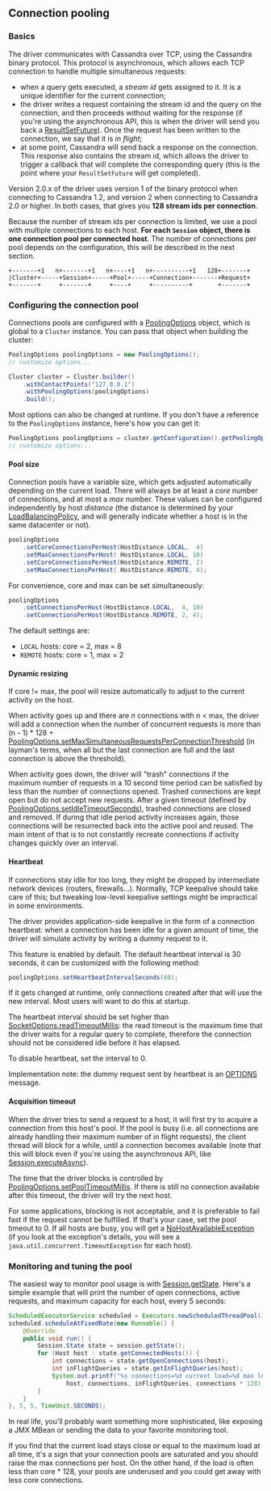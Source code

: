 <!--
Licensed to the Apache Software Foundation (ASF) under one
or more contributor license agreements.  See the NOTICE file
distributed with this work for additional information
regarding copyright ownership.  The ASF licenses this file
to you under the Apache License, Version 2.0 (the
"License"); you may not use this file except in compliance
with the License.  You may obtain a copy of the License at

  http://www.apache.org/licenses/LICENSE-2.0

Unless required by applicable law or agreed to in writing,
software distributed under the License is distributed on an
"AS IS" BASIS, WITHOUT WARRANTIES OR CONDITIONS OF ANY
KIND, either express or implied.  See the License for the
specific language governing permissions and limitations
under the License.
-->

## Connection pooling

### Basics

The driver communicates with Cassandra over TCP, using the Cassandra
binary protocol. This protocol is asynchronous, which allows each TCP
connection to handle multiple simultaneous requests:

* when a query gets executed, a *stream id* gets assigned to it. It is a
  unique identifier for the current connection;
* the driver writes a request containing the stream id and the query on
  the connection, and then proceeds without waiting for the response (if
  you're using the asynchronous API, this is when the driver will send you
  back a [ResultSetFuture][result_set_future]). 
  Once the request has been written to the
  connection, we say that it is *in flight*;
* at some point, Cassandra will send back a response on the connection.
  This response also contains the stream id, which allows the driver to
  trigger a callback that will complete the corresponding query (this is
  the point where your `ResultSetFuture` will get completed).

Version 2.0.x of the driver uses version 1 of the binary protocol when
connecting to Cassandra 1.2, and version 2 when connecting to Cassandra
2.0 or higher. In both cases, that gives you **128 stream ids per
connection**.

Because the number of stream ids per connection is limited, we use a
pool with multiple connections to each host. **For each `Session`
object, there is one connection pool per connected host**. The number of
connections per pool depends on the configuration, this will be
described in the next section.

```ditaa
+-------+1   n+-------+1   n+----+1   n+----------+1   128+-------+
|Cluster+-----+Session+-----+Pool+-----+Connection+-------+Request+
+-------+     +-------+     +----+     +----------+       +-------+
```

### Configuring the connection pool

Connections pools are configured with a [PoolingOptions][pooling_options] object, which 
is global to a `Cluster` instance. You can pass that object when
building the cluster:

```java
PoolingOptions poolingOptions = new PoolingOptions();
// customize options...

Cluster cluster = Cluster.builder()
    .withContactPoints("127.0.0.1")
    .withPoolingOptions(poolingOptions)
    .build();
```

Most options can also be changed at runtime. If you don't have a
reference to the `PoolingOptions` instance, here's how you can get it:

```java
PoolingOptions poolingOptions = cluster.getConfiguration().getPoolingOptions();
// customize options...
```

#### Pool size

Connection pools have a variable size, which gets adjusted automatically
depending on the current load. There will always be at least a *core*
number of connections, and at most a *max* number. These values can be
configured independently by host *distance* (the distance is determined
by your [LoadBalancingPolicy][lbp], and will generally indicate whether a
host is in the same datacenter or not).

```java
poolingOptions
    .setCoreConnectionsPerHost(HostDistance.LOCAL,  4)
    .setMaxConnectionsPerHost( HostDistance.LOCAL, 10)
    .setCoreConnectionsPerHost(HostDistance.REMOTE, 2)
    .setMaxConnectionsPerHost( HostDistance.REMOTE, 4);
```

For convenience, core and max can be set simultaneously:

```java
poolingOptions
    .setConnectionsPerHost(HostDistance.LOCAL,  4, 10)
    .setConnectionsPerHost(HostDistance.REMOTE, 2, 4);
```

The default settings are:

* `LOCAL` hosts: core = 2, max = 8
* `REMOTE` hosts: core = 1, max = 2

#### Dynamic resizing

If core != max, the pool will resize automatically to adjust to the
current activity on the host.

When activity goes up and there are *n* connections with n < max, the driver
will add a connection when the number of concurrent requests is more than
(n - 1) * 128 + [PoolingOptions.setMaxSimultaneousRequestsPerConnectionThreshold][msrpct]
(in layman's terms, when all but the last connection are full and the last
connection is above the threshold).

When activity goes down, the driver will "trash" connections if the maximum
number of requests in a 10 second time period can be satisfied by less than
the number of connections opened. Trashed connections are kept open but do
not accept new requests. After a given timeout (defined by
[PoolingOptions.setIdleTimeoutSeconds][sits]), trashed connections are closed
and removed. If during that idle period activity increases again, those
connections will be resurrected back into the active pool and reused. The
main intent of that is to not constantly recreate connections if activity
changes quickly over an interval.

#### Heartbeat

If connections stay idle for too long, they might be dropped by
intermediate network devices (routers, firewalls...). Normally, TCP
keepalive should take care of this; but tweaking low-level keepalive
settings might be impractical in some environments.

The driver provides application-side keepalive in the form of a
connection heartbeat: when a connection has been idle for a given amount
of time, the driver will simulate activity by writing a dummy request to
it.

This feature is enabled by default. The default heartbeat interval is 30
seconds, it can be customized with the following method:

```java
poolingOptions.setHeartbeatIntervalSeconds(60);
```

If it gets changed at runtime, only connections created after that will
use the new interval. Most users will want to do this at startup.

The heartbeat interval should be set higher than
[SocketOptions.readTimeoutMillis][rtm]:
the read timeout is the maximum time that the driver waits for a regular
query to complete, therefore the connection should not be considered
idle before it has elapsed.

To disable heartbeat, set the interval to 0.

Implementation note: the dummy request sent by heartbeat is an
[OPTIONS](https://github.com/apache/cassandra/blob/trunk/doc/native_protocol_v3.spec#L278)
message.


#### Acquisition timeout

When the driver tries to send a request to a host, it will first try to
acquire a connection from this host's pool. If the pool is busy (i.e.
all connections are already handling their maximum number of in flight
requests), the client thread will block for a while, until a connection
becomes available (note that this will block even if you're using the
asynchronous API, like [Session.executeAsync][exec_async]).

The time that the driver blocks is controlled by
[PoolingOptions.setPoolTimeoutMillis][ptm]. If there is still no connection
available after this timeout, the driver will try the next host.

For some applications, blocking is not acceptable, and it is preferable
to fail fast if the request cannot be fulfilled. If that's your case,
set the pool timeout to 0. If all hosts are busy, you will get a
[NoHostAvailableException][nhae] (if you look at the exception's details, you
will see a `java.util.concurrent.TimeoutException` for each host).


### Monitoring and tuning the pool

The easiest way to monitor pool usage is with [Session.getState][get_state]. Here's
a simple example that will print the number of open connections, active
requests, and maximum capacity for each host, every 5 seconds:

```java
ScheduledExecutorService scheduled = Executors.newScheduledThreadPool(1);
scheduled.scheduleAtFixedRate(new Runnable() {
    @Override
    public void run() {
        Session.State state = session.getState();
        for (Host host : state.getConnectedHosts()) {
            int connections = state.getOpenConnections(host);
            int inFlightQueries = state.getInFlightQueries(host);
            System.out.printf("%s connections=%d current load=%d max load=%d%n",
                host, connections, inFlightQueries, connections * 128);
        }
    }
}, 5, 5, TimeUnit.SECONDS);
```

In real life, you'll probably want something more sophisticated, like
exposing a JMX MBean or sending the data to your favorite monitoring
tool.

If you find that the current load stays close or equal to the maximum
load at all time, it's a sign that your connection pools are saturated
and you should raise the max connections per host. On the other hand, if
the load is often less than core * 128, your pools are underused and you
could get away with less core connections.

[result_set_future]:http://docs.datastax.com/en/drivers/java/2.0/com/datastax/driver/core/ResultSetFuture.html
[pooling_options]:http://docs.datastax.com/en/drivers/java/2.0/com/datastax/driver/core/PoolingOptions.html
[lbp]:http://docs.datastax.com/en/drivers/java/2.0/com/datastax/driver/core/policies/LoadBalancingPolicy.html
[msrpct]:http://docs.datastax.com/en/drivers/java/2.0/com/datastax/driver/core/PoolingOptions.html#setMaxSimultaneousRequestsPerConnectionThreshold(com.datastax.driver.core.HostDistance,%20int)
[sits]: http://docs.datastax.com/en/drivers/java/2.0/com/datastax/driver/core/PoolingOptions.html#setIdleTimeoutSeconds(int)
[rtm]:http://docs.datastax.com/en/drivers/java/2.0/com/datastax/driver/core/SocketOptions.html#getReadTimeoutMillis()
[exec_async]:http://docs.datastax.com/en/drivers/java/2.0/com/datastax/driver/core/Session.html#executeAsync(com.datastax.driver.core.Statement)
[ptm]:http://docs.datastax.com/en/drivers/java/2.0/com/datastax/driver/core/PoolingOptions.html#setPoolTimeoutMillis(int)
[nhae]:http://docs.datastax.com/en/drivers/java/2.0/com/datastax/driver/core/exceptions/NoHostAvailableException.html
[get_state]:http://docs.datastax.com/en/drivers/java/2.0/com/datastax/driver/core/Session.html#getState()
